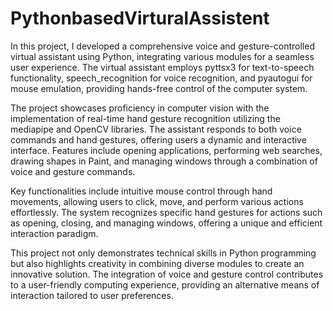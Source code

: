 # PythonbasedVirturalAssistent
In this project, I developed a comprehensive voice and gesture-controlled virtual assistant using Python, integrating various modules for a seamless user experience. The virtual assistant employs pyttsx3 for text-to-speech functionality, speech_recognition for voice recognition, and pyautogui for mouse emulation, providing hands-free control of the computer system.

The project showcases proficiency in computer vision with the implementation of real-time hand gesture recognition utilizing the mediapipe and OpenCV libraries. The assistant responds to both voice commands and hand gestures, offering users a dynamic and interactive interface. Features include opening applications, performing web searches, drawing shapes in Paint, and managing windows through a combination of voice and gesture commands.

Key functionalities include intuitive mouse control through hand movements, allowing users to click, move, and perform various actions effortlessly. The system recognizes specific hand gestures for actions such as opening, closing, and managing windows, offering a unique and efficient interaction paradigm.

This project not only demonstrates technical skills in Python programming but also highlights creativity in combining diverse modules to create an innovative solution. The integration of voice and gesture control contributes to a user-friendly computing experience, providing an alternative means of interaction tailored to user preferences.
